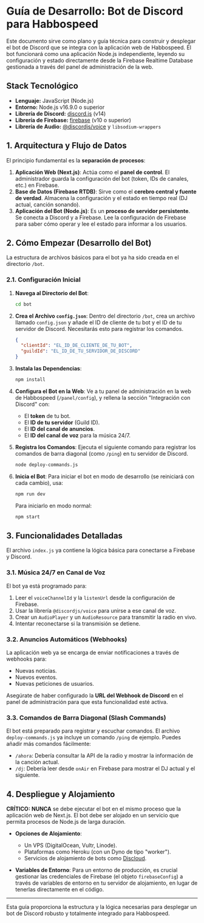 
# Guía de Desarrollo: Bot de Discord para Habbospeed

Este documento sirve como plano y guía técnica para construir y desplegar el bot de Discord que se integra con la aplicación web de Habbospeed. El bot funcionará como una aplicación Node.js independiente, leyendo su configuración y estado directamente desde la Firebase Realtime Database gestionada a través del panel de administración de la web.

## Stack Tecnológico

- **Lenguaje:** JavaScript (Node.js)
- **Entorno:** Node.js v16.9.0 o superior
- **Librería de Discord:** [discord.js](https://discord.js.org/) (v14)
- **Librería de Firebase:** [firebase](https://www.npmjs.com/package/firebase) (v10 o superior)
- **Librería de Audio:** [@discordjs/voice](https://www.npmjs.com/package/@discordjs/voice) y `libsodium-wrappers`

## 1. Arquitectura y Flujo de Datos

El principio fundamental es la **separación de procesos**:

1.  **Aplicación Web (Next.js)**: Actúa como el **panel de control**. El administrador guarda la configuración del bot (token, IDs de canales, etc.) en Firebase.
2.  **Base de Datos (Firebase RTDB)**: Sirve como el **cerebro central y fuente de verdad**. Almacena la configuración y el estado en tiempo real (DJ actual, canción sonando).
3.  **Aplicación del Bot (Node.js)**: Es un **proceso de servidor persistente**. Se conecta a Discord y a Firebase. Lee la configuración de Firebase para saber cómo operar y lee el estado para informar a los usuarios.



## 2. Cómo Empezar (Desarrollo del Bot)

La estructura de archivos básicos para el bot ya ha sido creada en el directorio `/bot`.

### 2.1. Configuración Inicial

1.  **Navega al Directorio del Bot**:
    ```bash
    cd bot
    ```

2.  **Crea el Archivo `config.json`**:
    Dentro del directorio `/bot`, crea un archivo llamado `config.json` y añade el ID de cliente de tu bot y el ID de tu servidor de Discord. Necesitarás esto para registrar los comandos.
    ```json
    {
      "clientId": "EL_ID_DE_CLIENTE_DE_TU_BOT",
      "guildId": "EL_ID_DE_TU_SERVIDOR_DE_DISCORD"
    }
    ```

3.  **Instala las Dependencias**:
    ```bash
    npm install
    ```

4.  **Configura el Bot en la Web**:
    Ve a tu panel de administración en la web de Habbospeed (`/panel/config`), y rellena la sección "Integración con Discord" con:
    - El **token** de tu bot.
    - El **ID de tu servidor** (Guild ID).
    - El **ID del canal de anuncios**.
    - El **ID del canal de voz** para la música 24/7.

5.  **Registra los Comandos**:
    Ejecuta el siguiente comando para registrar los comandos de barra diagonal (como `/ping`) en tu servidor de Discord.
    ```bash
    node deploy-commands.js
    ```

6.  **Inicia el Bot**:
    Para iniciar el bot en modo de desarrollo (se reiniciará con cada cambio), usa:
    ```bash
    npm run dev
    ```
    Para iniciarlo en modo normal:
    ```bash
    npm start
    ```

## 3. Funcionalidades Detalladas

El archivo `index.js` ya contiene la lógica básica para conectarse a Firebase y Discord.

### 3.1. Música 24/7 en Canal de Voz

El bot ya está programado para:
1.  Leer el `voiceChannelId` y la `listenUrl` desde la configuración de Firebase.
2.  Usar la librería `@discordjs/voice` para unirse a ese canal de voz.
3.  Crear un `AudioPlayer` y un `AudioResource` para transmitir la radio en vivo.
4.  Intentar reconectarse si la transmisión se detiene.

### 3.2. Anuncios Automáticos (Webhooks)

La aplicación web ya se encarga de enviar notificaciones a través de webhooks para:
- Nuevas noticias.
- Nuevos eventos.
- Nuevas peticiones de usuarios.

Asegúrate de haber configurado la **URL del Webhook de Discord** en el panel de administración para que esta funcionalidad esté activa.

### 3.3. Comandos de Barra Diagonal (Slash Commands)

El bot está preparado para registrar y escuchar comandos. El archivo `deploy-commands.js` ya incluye un comando `/ping` de ejemplo. Puedes añadir más comandos fácilmente:

-   `/ahora`: Debería consultar la API de la radio y mostrar la información de la canción actual.
-   `/dj`: Debería leer desde `onAir` en Firebase para mostrar el DJ actual y el siguiente.

## 4. Despliegue y Alojamiento

**CRÍTICO:** **NUNCA** se debe ejecutar el bot en el mismo proceso que la aplicación web de Next.js. El bot debe ser alojado en un servicio que permita procesos de Node.js de larga duración.

-   **Opciones de Alojamiento**:
    -   Un VPS (DigitalOcean, Vultr, Linode).
    -   Plataformas como Heroku (con un Dyno de tipo "worker").
    -   Servicios de alojamiento de bots como [Discloud](https://discloud.app/).

-   **Variables de Entorno**: Para un entorno de producción, es crucial gestionar las credenciales de Firebase (el objeto `firebaseConfig`) a través de variables de entorno en tu servidor de alojamiento, en lugar de tenerlas directamente en el código.

---

Esta guía proporciona la estructura y la lógica necesarias para desplegar un bot de Discord robusto y totalmente integrado para Habbospeed.
